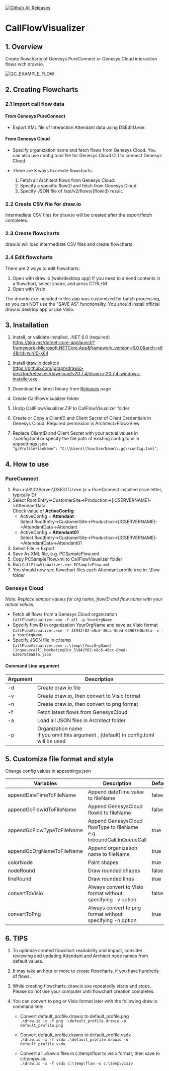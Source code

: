 [![Github All Releases](https://img.shields.io/github/downloads/tishige/CallFlowVisualizer/total.svg)]()

# CallFlowVisualizer

## 1. Overview

Create flowcharts of Genesys PureConnect or Genesys Cloud interaction flows with draw.io.

![GC_EXAMPLE_FLOW](GC_EXAMPLE_FLOW.png "GenesysCloud")

## 2. Creating Flowcharts

### 2.1 Import call flow data

#### From Genesys PureConnect

- Export XML file of Interaction Attendant data using DSEditU.exe.

#### From Genesys Cloud

- Specify organization name and fetch flows from Genesys Cloud. You can also use config.toml file for Genesys Cloud CLI to connect Genesys Cloud.

- There are 3 ways to create flowcharts:

  1.  Fetch all Architect flows from Genesys Cloud.
  2.  Specify a specific flowID and fetch from Genesys Cloud.
  3.  Specify JSON file of /api/v2/flows/{flowId} result.

### 2.2 Create CSV file for draw.io

Intermediate CSV files for draw.io will be created after the export/fetch completes.

### 2.3 Create flowcharts

draw.io will load intermediate CSV files and create flowcharts.

### 2.4 Edit flowcharts

There are 2 ways to edit flowcharts:

1. Open with draw.io (web/desktop app)
   If you need to amend contents in a flowchart, select shape, and press CTRL+M
2. Open with Visio

The draw.io.exe included in this app was customized for batch processing, so you can NOT use the "SAVE AS" functionality.
You should install official draw.io desktop app or use Visio.

## 3. Installation

1. Install, or validate installed, .NET 6.0 (required)
   <br>https://aka.ms/dotnet-core-applaunch?framework=Microsoft.NETCore.App&framework_version=6.0.0&arch=x64&rid=win10-x64
2. Install draw.io desktop
   <br>https://github.com/jgraph/drawio-desktop/releases/download/v20.7.4/draw.io-20.7.4-windows-installer.exe

3. Download the latest binary from [Releases](https://github.com/tishige/CallFlowVisualizer/releases) page
4. Create CallFlowVisualizer folder
5. Unzip CallFlowVisualizer.ZIP to CallFlowVisualizer folder
6. Create or Copy a ClientID and Client Secret of Client Credentials in Genesys Cloud. Required permission is Architect>Flow>View
7. Replace ClientID and Client Secret with your actual values in .\config.toml or specify the file path of existing config.toml in appsettings.json<br>`"gcProfileFileName": "C:\\Users\\YourUserName\\.gc\\config.toml",`

## 4. How to use

### PureConnect

1. Run _x_:\I3\IC\Server\DSEDITU.exe (_x_ = PureConnect installed drive letter, typically D)
2. Select Root Entry->CustomerSite->Production->[ICSERVERNAME]->AttendantData
   <br>Check value of **ActiveConfig**:
   - ActiveConfig = **Attendant**
     <br>Select RootEntry->CustomerSite->Production->[ICSERVERNAME]->AttendantData->Attendant
   - ActiveConfig = **Attendant01**
     <br>Select RootEntry->CustomerSite->Production->[ICSERVERNAME]->AttendantData->Attendant01
3. Select File -> Export
4. Save As XML file, e.g. PCSampleFlow.xml
5. Copy PCSampleFlow.xml to CallFlowVisualizer folder
6. Run `CallFlowVisualizer.exe PCSampleFlow.xml`
7. You should now see flowchart files each Attendant profile tree in .\flow folder

### Genesys Cloud

_Note: Replace sample values for org name, flowID and flow name with your actual values._

- Fetch all flows from a Genesys Cloud organization
  <br>`CallFlowVisualizer.exe -f all -p YourOrgName`
- Specify flowID in organization YourOrgName and save as Visio format
  <br>`CallFlowVisualizer.exe -f 31942f02-e8c6-46cc-8bed-63967548a8fa -v -p YourOrgName`
- Specify JSON file in c:\temp
  <br>`CallFlowVisualizer.exe c:\temp\[YourOrgName](inqueuecall)_MarketingDiv_31942f02-e8c6-46cc-8bed-63967548a8fa.json`

#### Command Line argument

| Argument | Description                                                                             |
| -------- | --------------------------------------------------------------------------------------- |
| -d       | Create draw.io file                                                                     |
| -v       | Create draw.io, then convert to Visio format                                            |
| -n       | Create draw.io, then convert to png format                                              |
| -f       | Fetch latest flows from GenesysCloud                                                    |
| -a       | Load all JSON files in Architect folder                                                 |
| -p       | Organization name <br>If you omit this argument , [default] in config.toml will be used |

## 5. Customize file format and style

Change config values in appsettings.json

| Variables                  | Description                                                           | Default |
| -------------------------- | --------------------------------------------------------------------- | ------- |
| appendDateTimeToFileName   | Append dateTime value to fileName                                     | false   |
| appendGcFlowIdToFileName   | Append GenesysCloud flowId to fileName                                | false   |
| appendGcFlowTypeToFileName | Append GenesysCloud flowType to fileName e.g. InboundCall,InQueueCall | true    |
| appendGcOrgNameToFileName  | Append organization name to fileName                                  | true    |
| colorNode                  | Paint shapes                                                          | true    |
| nodeRound                  | Draw rounded shapes                                                   | false   |
| lineRound                  | Draw rounded lines                                                    | true    |
| convertToVisio             | Always convert to Visio format without specifying -v option           | false   |
| convertToPng               | Always convert to png format without specifying -n option             | true    |

## 6. TIPS

1. To optimize created flowchart readability and impact, consider reviewing and updating Attendant and Archiect node names from default values.

2. It may take an hour or more to create flowcharts, if you have hundreds of flows.

3. While creating flowcharts, draw.io.exe repeatedly starts and stops. Please do not use your computer until flowchart creation completes.

4. You can convert to png or Visio format later with the following draw.io command line:

   - Convert default_profile.drawio to default_profile.png
     <br>`.\draw.io -x -f png .\default_profile.drawio -o default_profile.png`

   - Convert default_profile.drawio to default_profile.vsdx
     <br>`.\draw.io -x -f vsdx .\default_profile.drawio -o default_profile.vsdx`

   - Convert all .drawio files in c:\temp\flow to visio format, then save to c:\temp\visio
     <br>`.\draw.io -x -f vsdx c:\temp\flow -o c:\temp\visio`
